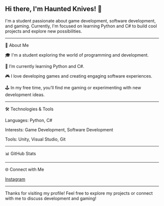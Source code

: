 ## Hi there, I'm Haunted Knives! 👋



I'm a student passionate about game development, software development, and gaming. Currently, I'm focused on learning Python and C# to build cool projects and explore new possibilities.


___

🚀 About Me

🎓 I'm a student exploring the world of programming and development.

🌱 I’m currently learning Python and C#.

🎮 I love developing games and creating engaging software experiences.

🕹️ In my free time, you’ll find me gaming or experimenting with new development ideas.


___

🛠️ Technologies & Tools

Languages: Python, C#

Interests: Game Development, Software Development

Tools: Unity, Visual Studio, Git


___

📊 GitHub Stats


___

🌐 Connect with Me

[Instagram](https://instagram.com/haunted_knives)



___

Thanks for visiting my profile! Feel free to explore my projects or connect with me to discuss development and gaming!

